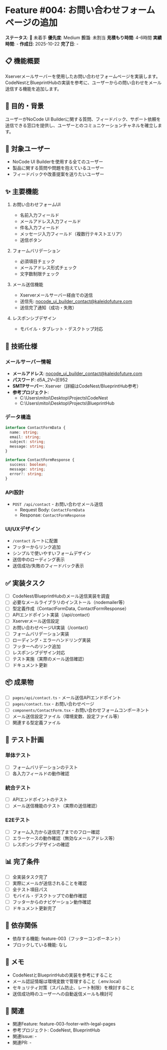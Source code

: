# Feature #004: お問い合わせフォームページの追加

**ステータス**: 🔴 未着手
**優先度**: Medium
**担当**: 未割当
**見積もり時間**: 4-6時間
**実績時間**: -
**作成日**: 2025-10-22
**完了日**: -

## 📋 機能概要

Xserverメールサーバーを使用したお問い合わせフォームページを実装します。CodeNestとBlueprintHubの実装を参考に、ユーザーからの問い合わせをメール送信する機能を追加します。

## 🎯 目的・背景

ユーザーがNoCode UI Builderに関する質問、フィードバック、サポート依頼を送信できる窓口を提供し、ユーザーとのコミュニケーションチャネルを確立します。

## 👥 対象ユーザー

- NoCode UI Builderを使用する全てのユーザー
- 製品に関する質問や問題を抱えているユーザー
- フィードバックや改善提案を送りたいユーザー

## ✨ 主要機能

1. お問い合わせフォームUI
   - 名前入力フィールド
   - メールアドレス入力フィールド
   - 件名入力フィールド
   - メッセージ入力フィールド（複数行テキストエリア）
   - 送信ボタン

2. フォームバリデーション
   - 必須項目チェック
   - メールアドレス形式チェック
   - 文字数制限チェック

3. メール送信機能
   - Xserverメールサーバー経由での送信
   - 送信先: nocode_ui_builder_contact@kaleidofuture.com
   - 送信完了通知（成功・失敗）

4. レスポンシブデザイン
   - モバイル・タブレット・デスクトップ対応

## 📐 技術仕様

### メールサーバー情報

- **メールアドレス**: nocode_ui_builder_contact@kaleidofuture.com
- **パスワード**: d5A_2V~[E952
- **SMTPサーバー**: Xserver（詳細はCodeNest/BlueprintHub参考）
- **参考プロジェクト**:
  - C:\Users\mitoi\Desktop\Projects\CodeNest
  - C:\Users\mitoi\Desktop\Projects\BlueprintHub

### データ構造

```typescript
interface ContactFormData {
  name: string;
  email: string;
  subject: string;
  message: string;
}

interface ContactFormResponse {
  success: boolean;
  message: string;
  error?: string;
}
```

### API設計

- `POST /api/contact` - お問い合わせメール送信
  - Request Body: `ContactFormData`
  - Response: `ContactFormResponse`

### UI/UXデザイン

- `/contact` ルートに配置
- フッターからリンク追加
- シンプルで使いやすいフォームデザイン
- 送信中のローディング表示
- 送信成功/失敗のフィードバック表示

## ✅ 実装タスク

- [ ] CodeNest/BlueprintHubのメール送信実装を調査
- [ ] 必要なメールライブラリのインストール（nodemailer等）
- [ ] 型定義作成（ContactFormData, ContactFormResponse）
- [ ] APIエンドポイント実装（/api/contact）
- [ ] Xserverメール送信設定
- [ ] お問い合わせページUI実装（/contact）
- [ ] フォームバリデーション実装
- [ ] ローディング・エラーハンドリング実装
- [ ] フッターへのリンク追加
- [ ] レスポンシブデザイン対応
- [ ] テスト実施（実際のメール送信確認）
- [ ] ドキュメント更新

## 📦 成果物

- [ ] `pages/api/contact.ts` - メール送信APIエンドポイント
- [ ] `pages/contact.tsx` - お問い合わせページ
- [ ] `components/ContactForm.tsx` - お問い合わせフォームコンポーネント
- [ ] メール送信設定ファイル（環境変数、設定ファイル等）
- [ ] 関連する型定義ファイル

## 🧪 テスト計画

### 単体テスト
- [ ] フォームバリデーションのテスト
- [ ] 各入力フィールドの動作確認

### 統合テスト
- [ ] APIエンドポイントのテスト
- [ ] メール送信機能のテスト（実際の送信確認）

### E2Eテスト
- [ ] フォーム入力から送信完了までのフロー確認
- [ ] エラーケースの動作確認（無効なメールアドレス等）
- [ ] レスポンシブデザインの確認

## 📊 完了条件

- [ ] 全実装タスク完了
- [ ] 実際にメールが送信されることを確認
- [ ] 全テスト項目パス
- [ ] モバイル・デスクトップでの動作確認
- [ ] フッターからのナビゲーション動作確認
- [ ] ドキュメント更新完了

## 🔗 依存関係

- 依存する機能: feature-003（フッターコンポーネント）
- ブロックしている機能: なし

## 📝 メモ

- CodeNestとBlueprintHubの実装を参考にすること
- メール認証情報は環境変数で管理すること（.env.local）
- セキュリティ対策（スパム防止、レート制限）を検討すること
- 送信成功時のユーザーへの自動返信メールも検討可

## 🔗 関連

- 関連Feature: feature-003-footer-with-legal-pages
- 参考プロジェクト: CodeNest, BlueprintHub
- 関連Issue: -
- 関連PR: -
